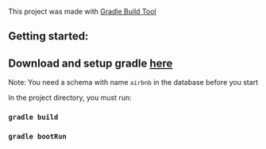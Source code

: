 This project was made with [Gradle Build Tool](https://gradle.org/)

## Getting started:

## Download and setup gradle [here](https://gradle.org/install/)

Note: You need a schema with name `airbnb` in the database before you start

In the project directory, you must run:

### `gradle build`

### `gradle bootRun`
